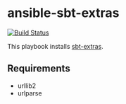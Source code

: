 ansible-sbt-extras
==================

[![Build Status](https://travis-ci.org/Lykathia/ansible-sbt-extras.svg)](https://travis-ci.org/Lykathia/ansible-sbt-extras)

This playbook installs [sbt-extras](https://github.com/paulp/sbt-extras).

Requirements
------------

* urllib2
* urlparse
